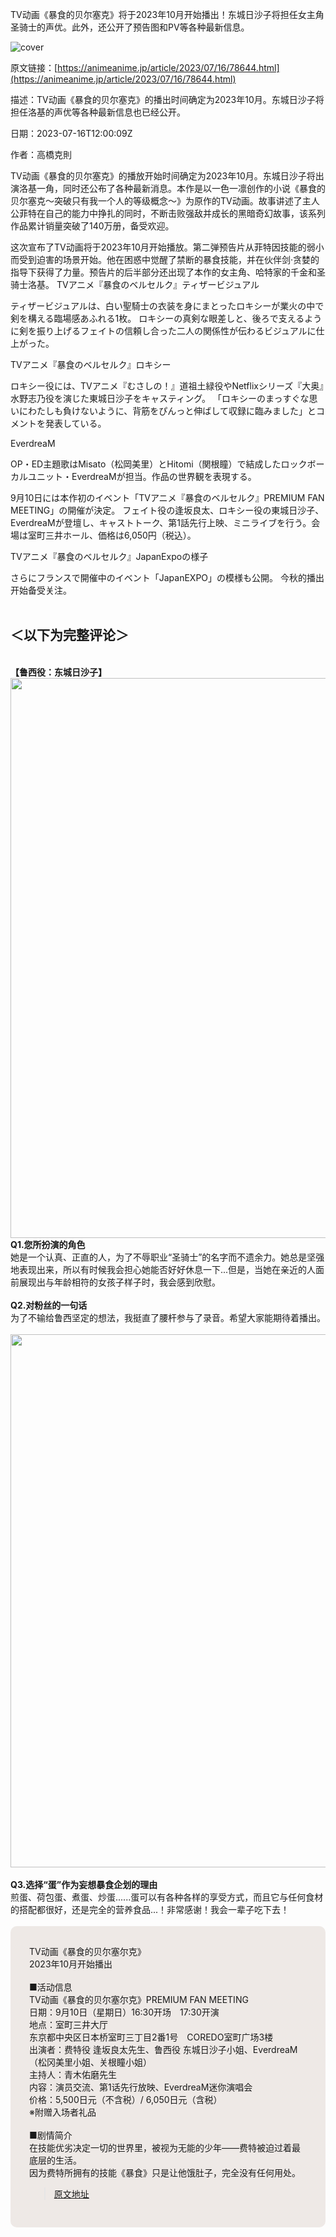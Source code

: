 TV动画《暴食的贝尔塞克》将于2023年10月开始播出！东城日沙子将担任女主角圣骑士的声优。此外，还公开了预告图和PV等各种最新信息。

![cover](https://animeanime.jp/imgs/ogp_f/600049.jpg)

原文链接：[https://animeanime.jp/article/2023/07/16/78644.html](https://animeanime.jp/article/2023/07/16/78644.html)

描述：TV动画《暴食的贝尔塞克》的播出时间确定为2023年10月。东城日沙子将担任洛基的声优等各种最新信息也已经公开。

日期：2023-07-16T12:00:09Z

作者：高橋克則

TV动画《暴食的贝尔塞克》的播放开始时间确定为2023年10月。东城日沙子将出演洛基一角，同时还公布了各种最新消息。本作是以一色一凛创作的小说《暴食的贝尔塞克～突破只有我一个人的等级概念～》为原作的TV动画。故事讲述了主人公菲特在自己的能力中挣扎的同时，不断击败强敌并成长的黑暗奇幻故事，该系列作品累计销量突破了140万册，备受欢迎。

这次宣布了TV动画将于2023年10月开始播放。第二弹预告片从菲特因技能的弱小而受到迫害的场景开始。他在困惑中觉醒了禁断的暴食技能，并在伙伴剑·贪婪的指导下获得了力量。预告片的后半部分还出现了本作的女主角、哈特家的千金和圣骑士洛基。
TVアニメ『暴食のベルセルク』ティザービジュアル

ティザービジュアルは、白い聖騎士の衣装を身にまとったロキシーが業火の中で剣を構える臨場感あふれる1枚。
ロキシーの真剣な眼差しと、後ろで支えるように剣を振り上げるフェイトの信頼し合った二人の関係性が伝わるビジュアルに仕上がった。

TVアニメ『暴食のベルセルク』ロキシー

ロキシー役には、TVアニメ『むさしの！』道祖土緑役やNetflixシリーズ『大奥』水野志乃役を演じた東城日沙子をキャスティング。
「ロキシーのまっすぐな思いにわたしも負けないように、背筋をぴんっと伸ばして収録に臨みました」とコメントを発表している。

EverdreaM

OP・ED主題歌はMisato（松岡美里）とHitomi（関根瞳）で結成したロックボーカルユニット・EverdreaMが担当。作品の世界観を表現する。

9月10日には本作初のイベント「TVアニメ『暴食のベルセルク』PREMIUM FAN MEETING」の開催が決定。
フェイト役の逢坂良太、ロキシー役の東城日沙子、EverdreaMが登壇し、キャストトーク、第1話先行上映、ミニライブを行う。会場は室町三井ホール、価格は6,050円（税込）。

TVアニメ『暴食のベルセルク』JapanExpoの様子

さらにフランスで開催中のイベント「JapanEXPO」の模様も公開。
今秋的播出开始备受关注。<br><br></p><h2 class="title02" style="border-color:#0094f1">＜以下为完整评论＞</h2><br><span style="font-weight:bold;">【鲁西役：东城日沙子】</span><br><img src="https://animeanime.jp/imgs/zoom/600057.jpg" class="inline-article-image" width="640" height="896"><br><span style="font-weight:bold;">Q1.您所扮演的角色</span><br>她是一个认真、正直的人，为了不辱职业“圣骑士”的名字而不遗余力。她总是坚强地表现出来，所以有时候我会担心她能否好好休息一下...但是，当她在亲近的人面前展现出与年龄相符的女孩子样子时，我会感到欣慰。<br><br><span style="font-weight:bold;">Q2.对粉丝的一句话</span><br>为了不输给鲁西坚定的想法，我挺直了腰杆参与了录音。希望大家能期待着播出。<br><br><img src="https://animeanime.jp/imgs/zoom/600058.jpg" class="inline-article-image" width="640" height="853"><br><br><span style="font-weight:bold;">Q3.选择“蛋”作为妄想暴食企划的理由</span><br>煎蛋、荷包蛋、煮蛋、炒蛋......蛋可以有各种各样的享受方式，而且它与任何食材的搭配都很好，还是完全的营养食品...！非常感谢！我会一辈子吃下去！<br><br><div style="background-color:#eee9e6; border-radius:10px; padding:30px;">TV动画《暴食的贝尔塞尔克》<br>2023年10月开始播出<br><br>■活动信息<br>TV动画《暴食的贝尔塞尔克》PREMIUM FAN MEETING<br>日期：9月10日（星期日）16:30开场　17:30开演<br>地点：室町三井大厅<br>东京都中央区日本桥室町三丁目2番1号　COREDO室町广场3楼<br>出演者：费特役 逢坂良太先生、鲁西役 东城日沙子小姐、EverdreaM（松冈美里小姐、关根瞳小姐）<br>主持人：青木佑磨先生<br>内容：演员交流、第1话先行放映、EverdreaM迷你演唱会<br>价格：5,500日元（不含税）/ 6,050日元（含税）<br>※附赠入场者礼品<br><br>■剧情简介<br>在技能优劣决定一切的世界里，被视为无能的少年——费特被迫过着最底层的生活。<br>因为费特所拥有的技能《暴食》只是让他饿肚子，完全没有任何用处。

>[原文地址](https://animeanime.jp/article/2023/07/16/78644.html)  